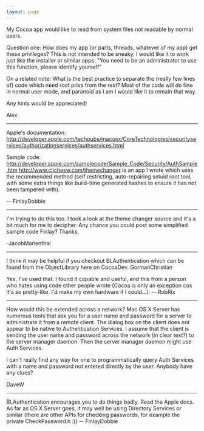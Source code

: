 ```yaml
---
layout: page
---
```


My Cocoa app would like to read from system files not readable by normal users.

Question one: How does my app (or parts, threads, whatever of my app) get these privileges? This is not intended to be sneaky, I would like it to work just like the installer or similar apps: "You need to be an administrator to use this function, please identify yourself"

On a related note: What is the best practice to separate the (really few lines of) code which need root privs from the rest? Most of the code will do fine in normal user mode, and paranoid as I am I would like it to remain that way.

Any hints would be appreciated!

Alex

----
Apple's documentation:
http://developer.apple.com/techpubs/macosx/CoreTechnologies/securityservices/authorizationservices/authservices.html

Sample code:
http://developer.apple.com/samplecode/Sample_Code/Security/AuthSample.htm
http://www.clichesw.com/themechanger is an app I wrote which uses the recommended method (self restricting, auto-repairing setuid root tool, with some extra things like build-time generated hashes to ensure it has not been tampered with).

-- FinlayDobbie

----
I'm trying to do this too.  I took a look at the theme changer source and it's a bit much for me to decipher.  Any chance you could post some simplified sample code Finlay?  Thanks,

-JacobMarienthal

----
I think it may be helpful if you checkout BLAuthentication which can be found from the ObjectLibrary here on CocoaDev.
GormanChristian

Yes, I've used that. I found it capable and useful, and this from a person who hates using code other people wrote (Cocoa is only an exception cos it's so pretty-like. I'd make my own hardware if I could...). -- RobRix

----
How would this be extended across a network?  Mac OS X Server has numerous tools that ask you for a user name and password for a server to administrate it from a remote client.  The dialog box on the client does not appear to be native to Authentication Services.  I assume that the client is sending the user name and password across the network (in clear text?) to the server manager daemon.  Then the server manager daemon might use Auth Services.

I can't really find any way for one to programmatically query Auth Services with a name and password not entered directly by the user.  Anybody have any clues?

DaveW

----

BLAuthentication encourages you to do things badly. Read the Apple docs.
As far as OS X Server goes, it may well be using Directory Services or similar (there are other APIs for checking passwords, for example the private CheckPassword.h :)) -- FinlayDobbie
